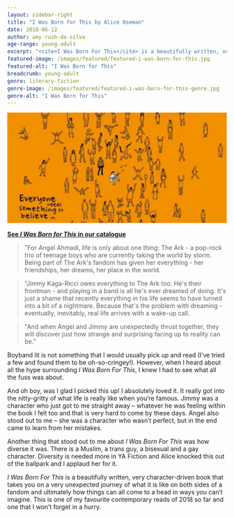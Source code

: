 ```yaml
---
layout: sidebar-right
title: "I Was Born for This by Alice Oseman"
date: 2018-06-12
author: amy-rush-da-silva
age-range: young-adult
excerpt: "<cite>I Was Born For This</cite> is a beautifully written, very character-driven book that takes you on a very unexpected journey."
featured-image: /images/featured/featured-i-was-born-for-this.jpg
featured-alt: "I Was Born for This"
breadcrumb: young-adult
genre: literary-fiction
genre-image: /images/featured/featured-i-was-born-for-this-genre.jpg
genre-alt: "I Was Born for This"
---
```


![I Was Born for This](/images/featured/featured-i-was-born-for-this.jpg)

**[See <cite>I Was Born for This</cite> in our catalogue](https://suffolk.spydus.co.uk/cgi-bin/spydus.exe/ENQ/OPAC/BIBENQ?BRN=2169215)**

> "For Angel Ahmadi, life is only about one thing: The Ark - a pop-rock trio of teenage boys who are currently taking the world by storm. Being part of The Ark's fandom has given her everything - her friendships, her dreams, her place in the world.

> "Jimmy Kaga-Ricci owes everything to The Ark too. He's their frontman - and playing in a band is all he's ever dreamed of doing. It's just a shame that recently everything in his life seems to have turned into a bit of a nightmare. Because that's the problem with dreaming - eventually, inevitably, real life arrives with a wake-up call.

> "And when Angel and Jimmy are unexpectedly thrust together, they will discover just how strange and surprising facing up to reality can be."

Boyband lit is not something that I would usually pick up and read (I’ve tried a few and found them to be oh-so-cringey!). However, when I heard about all the hype surrounding <cite>I Was Born For This</cite>, I knew I had to see what all the fuss was about.

And oh boy, was I glad I picked this up! I absolutely loved it. It really got into the nitty-gritty of what life is really like when you’re famous. Jimmy was a character who just got to me straight away – whatever he was feeling within the book I felt too and that is very hard to come by these days. Angel also stood out to me – she was a character who wasn’t perfect, but in the end came to learn from her mistakes.

Another thing that stood out to me about <cite>I Was Born For This</cite> was how diverse it was. There is a Muslim, a trans guy, a bisexual and a gay character. Diversity is needed more in YA Fiction and Alice knocked this out of the ballpark and I applaud her for it.

<cite>I Was Born For This</cite> is a beautifully written, very character-driven book that takes you on a very unexpected journey of what it is like on both sides of a fandom and ultimately how things can all come to a head in ways you can’t imagine. This is one of my favourite contemporary reads of 2018 so far and one that I won’t forget in a hurry.
